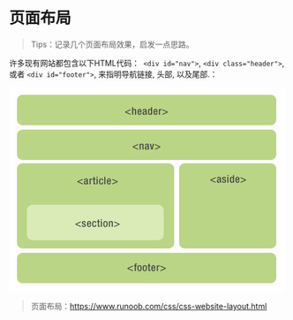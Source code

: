 # 页面布局

> Tips：记录几个页面布局效果，启发一点思路。

许多现有网站都包含以下HTML代码：` <div id="nav">`, `<div class="header">`, 或者 `<div id="footer">`, 来指明导航链接, 头部, 以及尾部.：

![img](https://raw.githubusercontent.com/xupengboo/xupengboo-picture/main/img/html5-layout.jpg)

> 页面布局：https://www.runoob.com/css/css-website-layout.html



